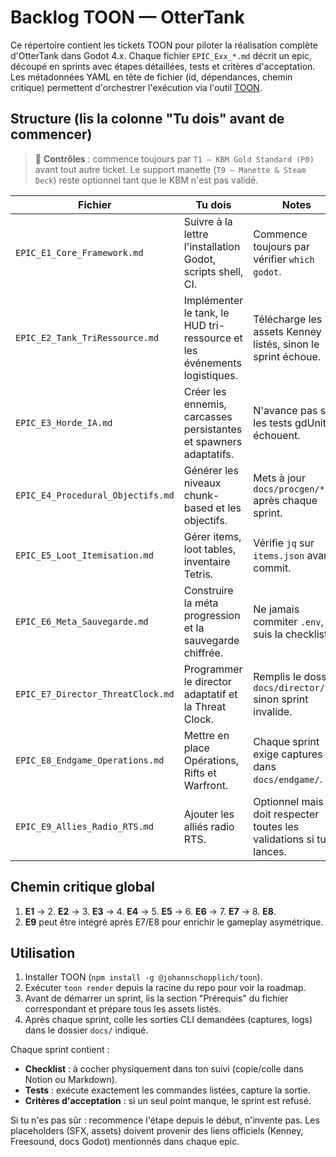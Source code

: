 # Backlog TOON — OtterTank

Ce répertoire contient les tickets TOON pour piloter la réalisation complète d'OtterTank dans Godot 4.x. Chaque fichier `EPIC_Exx_*.md` décrit un epic, découpé en sprints avec étapes détaillées, tests et critères d'acceptation. Les métadonnées YAML en tête de fichier (id, dépendances, chemin critique) permettent d'orchestrer l'exécution via l'outil [TOON](https://github.com/johannschopplich/toon).

## Structure (lis la colonne "Tu dois" avant de commencer)

> 🎯 **Contrôles** : commence toujours par `T1 — KBM Gold Standard (P0)` avant tout autre ticket. Le support manette (`T9 — Manette & Steam Deck`) reste optionnel tant que le KBM n'est pas validé.

| Fichier | Tu dois | Notes |
| --- | --- | --- |
| `EPIC_E1_Core_Framework.md` | Suivre à la lettre l'installation Godot, scripts shell, CI. | Commence toujours par vérifier `which godot`. |
| `EPIC_E2_Tank_TriRessource.md` | Implémenter le tank, le HUD tri-ressource et les événements logistiques. | Télécharge les assets Kenney listés, sinon le sprint échoue. |
| `EPIC_E3_Horde_IA.md` | Créer les ennemis, carcasses persistantes et spawners adaptatifs. | N'avance pas si les tests gdUnit4 échouent. |
| `EPIC_E4_Procedural_Objectifs.md` | Générer les niveaux chunk-based et les objectifs. | Mets à jour `docs/procgen/*.md` après chaque sprint. |
| `EPIC_E5_Loot_Itemisation.md` | Gérer items, loot tables, inventaire Tetris. | Vérifie `jq` sur `items.json` avant commit. |
| `EPIC_E6_Meta_Sauvegarde.md` | Construire la méta progression et la sauvegarde chiffrée. | Ne jamais commiter `.env`, suis la checklist. |
| `EPIC_E7_Director_ThreatClock.md` | Programmer le director adaptatif et la Threat Clock. | Remplis le dossier `docs/director/` sinon sprint invalide. |
| `EPIC_E8_Endgame_Operations.md` | Mettre en place Opérations, Rifts et Warfront. | Chaque sprint exige captures dans `docs/endgame/`. |
| `EPIC_E9_Allies_Radio_RTS.md` | Ajouter les alliés radio RTS. | Optionnel mais doit respecter toutes les validations si tu le lances. |

## Chemin critique global

1. **E1** → 2. **E2** → 3. **E3** → 4. **E4** → 5. **E5** → 6. **E6** → 7. **E7** → 8. **E8**.
9. **E9** peut être intégré après E7/E8 pour enrichir le gameplay asymétrique.

## Utilisation

1. Installer TOON (`npm install -g @johannschopplich/toon`).
2. Exécuter `toon render` depuis la racine du repo pour voir la roadmap.
3. Avant de démarrer un sprint, lis la section "Prérequis" du fichier correspondant et prépare tous les assets listés.
4. Après chaque sprint, colle les sorties CLI demandées (captures, logs) dans le dossier `docs/` indiqué.

Chaque sprint contient :
- **Checklist** : à cocher physiquement dans ton suivi (copie/colle dans Notion ou Markdown).
- **Tests** : exécute exactement les commandes listées, capture la sortie.
- **Critères d'acceptation** : si un seul point manque, le sprint est refusé.

Si tu n'es pas sûr : recommence l'étape depuis le début, n'invente pas. Les placeholders (SFX, assets) doivent provenir des liens officiels (Kenney, Freesound, docs Godot) mentionnés dans chaque epic.
